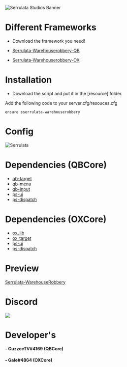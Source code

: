 ![Serrulata Studios Banner](https://i.imgur.com/wG4hycs.gif)

# Different Frameworks

* Download the framework you need!
* [Serrulata-Warehouserobbery-QB](https://github.com/Serrulata-Studios/serrulata-warehouserobbery/tree/qb)

* [Serrulata-Warehouserobbery-OX](https://github.com/Serrulata-Studios/serrulata-warehouserobbery/tree/ox)

# Installation

* Download the script and put it in the [resource] folder.

Add the following code to your server.cfg/resouces.cfg
```
ensure sserrulata-warehouserobbery
```

# Config
![Serrulata](https://i.imgur.com/cTIrh50.png)


# Dependencies (QBCore)
* [qb-target](https://github.com/qbcore-framework/qb-target)
* [qb-menu](https://github.com/qbcore-framework/qb-menu)
* [qb-input](https://github.com/qbcore-framework/qb-input)
* [ps-ui](https://github.com/Project-Sloth/ps-ui)
* [ps-dispatch](https://github.com/Project-Sloth/ps-dispatch)

# Dependencies (OXCore)
* [ox_lib](https://github.com/overextended/ox_lib)
* [ox_target](https://github.com/overextended/ox_target)
* [ps-ui](https://github.com/Project-Sloth/ps-ui)
* [ps-dispatch](https://github.com/Project-Sloth/ps-dispatch)

# Preview 
[Serrulata-WarehouseRobbery](https://streamable.com/z057et) 

# Discord
[![](https://dcbadge.vercel.app/api/server/NerdvuJDX7)](https://discord.gg/NerdvuJDX7)

# Developer's
#### - CuzzeeTV#4169 (QBCore)
#### - Gale#4864 (OXCore)
